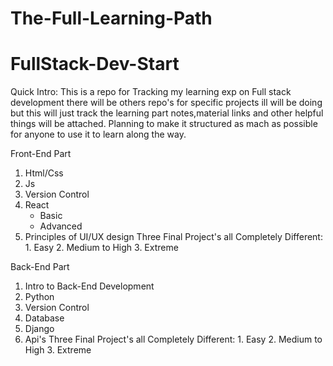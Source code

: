 # The-Full-Learning-Path

# FullStack-Dev-Start

Quick Intro:
This is a repo for Tracking my learning exp on Full stack development there will be others repo's for specific projects ill will be doing but this will just track the learning part notes,material links and other helpful things will be attached. Planning to make it structured as mach as possible for anyone to use it to learn along the way.

Front-End Part
  1. Html/Css
  2. Js
  3. Version Control
  4. React
      - Basic
      - Advanced 
  5. Principles of UI/UX design
          Three Final Project's all Completely Different:
              1. Easy
              2. Medium to High 
              3. Extreme
            

Back-End Part
  1. Intro to Back-End Development
  2. Python
  3. Version Control
  4. Database
  5. Django 
  6. Api's
         Three Final Project's all Completely Different:
             1. Easy
             2. Medium to High 
             3. Extreme   
